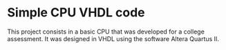 # Simple CPU VHDL code

This project consists in a basic CPU that was developed for a college assessment. It was designed in VHDL using the software Altera Quartus II.